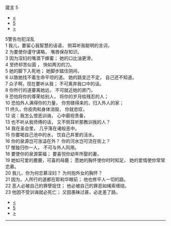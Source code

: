 ﻿





 箴言 5




* [<](bible/PRO04.md)
* [5](bible/PRO.md)
* [>](bible/PRO06.md)



 
5警告勿犯淫乱  
1 我儿，要留心我智慧的话语， 侧耳听我聪明的言词，  
2 为要使你谨守谋略， 嘴唇保存知识。  
3 因为淫妇的嘴滴下蜂蜜； 她的口比油更滑，  
4 至终却苦似茵 ， 快如两刃的刀。  
5 她的脚下入死地； 她脚步踏住阴间，  
6 以致她找不着生命平坦的道。 她的路变迁不定， 自己还不知道。     
7 众子啊，现在要听从我； 不可离弃我口中的话。  
8 你所行的道要离她远， 不可就近她的房门，  
9 恐怕将你的尊荣给别人， 将你的岁月给残忍的人；  
10 恐怕外人满得你的力量， 你劳碌得来的，归入外人的家；  
11 终久，你皮肉和身体消毁， 你就悲叹，  
12 说：我怎么恨恶训诲， 心中藐视责备，  
13 也不听从我师傅的话， 又不侧耳听那教训我的人？  
14 我在圣会里， 几乎落在诸般恶中。     
15 你要喝自己池中的水， 饮自己井里的活水。  
16 你的泉源岂可涨溢在外？ 你的河水岂可流在街上？  
17 惟独归你一人， 不可与外人同用。  
18 要使你的泉源蒙福； 要喜悦你幼年所娶的妻。  
19 她如可爱的麀鹿，可喜的母鹿； 愿她的胸怀使你时时知足， 她的爱情使你常常恋慕。  
20 我儿，你为何恋慕淫妇？ 为何抱外女的胸怀？     
21 因为，人所行的道都在耶和华眼前； 他也修平人一切的路。  
22 恶人必被自己的罪孽捉住； 他必被自己的罪恶如绳索缠绕。  
23 他因不受训诲就必死亡； 又因愚昧过甚，必走差了路。 
* [<](bible/PRO04.md)
* [5](bible/PRO.md)
* [>](bible/PRO06.md)





---









